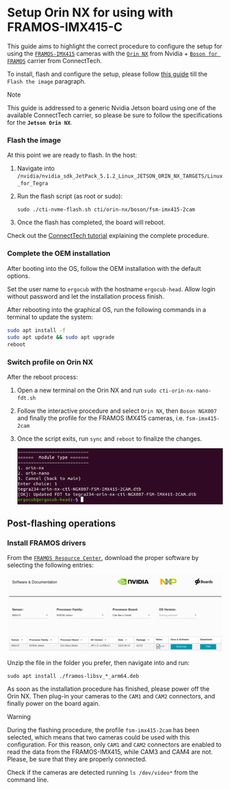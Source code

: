 Setup Orin NX for using with FRAMOS-IMX415-C
====================

This guide aims to highlight the correct procedure to configure the setup for using the [`FRAMOS-IMX415`](https://www.framos.com/en/products/fsm-imx415-sensor-module-26361) cameras with the [`Orin NX`](https://www.nvidia.com/it-it/autonomous-machines/embedded-systems/jetson-orin/) from Nvidia + [`Boson for FRAMOS`](https://connecttech.com/product/boson-for-framos-carrier-board-for-nvidia-jetson-xavier-nx/) carrier from ConnectTech.

To install, flash and configure the setup, please follow [this guide](https://icub-tech-iit.github.io/documentation/icub_operating_systems/icubos/jetpack/) till the `Flash the image` paragraph.

> [!Note]  
> This guide is addressed to a generic Nvidia Jetson board using one of the available ConnectTech carrier, so please be sure to follow the specifications for the **`Jetson Orin NX`**.

### Flash the image

At this point we are ready to flash. In the host:

1. Navigate into `/nvidia/nvidia_sdk_JetPack_5.1.2_Linux_JETSON_ORIN_NX_TARGETS/Linux_for_Tegra`
2. Run the flash script (as root or sudo):

   ```
   sudo ./cti-nvme-flash.sh cti/orin-nx/boson/fsm-imx415-2cam
   ```

3. Once the flash has completed, the board will reboot.

Check out the [ConnectTech tutorial](https://connecttech.com/resource-center/kdb373/) explaining the complete procedure.

### Complete the OEM installation
After booting into the OS, follow the OEM installation with the default options.

Set the user name to `ergocub` with the hostname `ergocub-head`. Allow login without password and let the installation process finish.

After rebooting into the graphical OS, run the following commands in a terminal to update the system:

```bash
sudo apt install -f
sudo apt update && sudo apt upgrade
reboot
```

### Switch profile on Orin NX
After the reboot process:

1. Open a new terminal on the Orin NX and run `sudo cti-orin-nx-nano-fdt.sh`
2. Follow the interactive procedure and select `Orin NX`, then `Boson NGX007` and finally the profile for the FRAMOS IMX415 cameras, i.e. `fsm-imx415-2cam`
3. Once the script exits, run `sync` and `reboot` to finalize the changes.

   ![post-flash](../assets/post-flash.png)

## Post-flashing operations

### Install FRAMOS drivers

From the [`FRAMOS Resource Center`](https://www.framos.com/en/fsm-startup), download the proper software by selecting the following entries:

![framos-sw](../assets/framos-sw.png)

Unzip the file in the folder you prefer, then navigate into and run:

```
sudo apt install ./framos-libsv_*_arm64.deb
```

As soon as the installation procedure has finished, please power off the Orin NX. Then plug-in your cameras to the `CAM1` and `CAM2` connectors, and finally power on the board again.

> [!Warning]  
> During the flashing procedure, the profile `fsm-imx415-2cam` has been selected, which means that two cameras could be used with this configuration. For this reason, only `CAM1` and `CAM2` connectors are enabled to read the data from the FRAMOS-IMX415, while CAM3 and CAM4 are not. Please, be sure that they are properly connected.

Check if the cameras are detected running `ls /dev/video*` from the command line.
